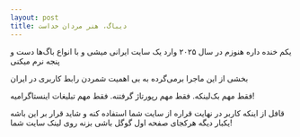 ```yaml
---
layout: post
title: دیباگ، هنر مردان خداست
---
```


یکم خنده داره هنوزم در سال ۲۰۲۵ وارد یک سایت ایرانی میشی و با انواع باگ‌ها دست و پنجه نرم میکنی

بخشی از این ماجرا برمی‌گرده به بی اهمیت شمردن رابط کاربری در ایران

فقط مهم بک‌لینکه. فقط مهم رپورتاژ گرفتنه. فقط مهم تبلیغات اینستاگرامیه!

قافل از اینکه کاربر در نهایت قراره از سایت شما استفاده کنه و شاید قرار بر این باشه یکبار دیگه هرکجای صفحه اول گوگل باشی بزنه روی لینک سایت شما!
